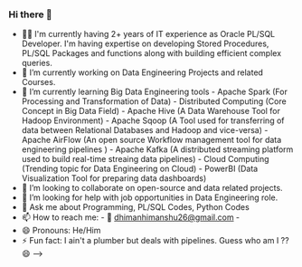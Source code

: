 ### Hi there 👋

- 👨‍💻 I'm currently having 2+ years of IT experience as Oracle PL/SQL Developer. I'm having expertise on developing Stored Procedures, PL/SQL Packages and functions along with building efficient complex queries.
- 🔭 I’m currently working on Data Engineering Projects and related Courses.
- 🌱 I’m currently learning Big Data Engineering tools
      - Apache Spark (For Processing and Transformation of Data)
      - Distributed Computing (Core Concept in Big Data Field)
      - Apache Hive (A Data Warehouse Tool for Hadoop Environment)
      - Apache Sqoop (A Tool used for transferring of data between Relational Databases and Hadoop and vice-versa)
      - Apache AirFlow (An open source Workflow management tool for data engineering pipelines )
      - Apache Kafka (A distributed streaming platform used to build real-time streaing data pipelines)
      - Cloud Computing (Trending topic for Data Engineering on Cloud)
      - PowerBI (Data Visualization Tool for preparing data dashboards)
- 👯 I’m looking to collaborate on open-source and data related projects.
- 🤔 I’m looking for help with job opportunities in Data Engineering role.
- 💬 Ask me about Programming, PL/SQL Codes, Python Codes 
- 📫 How to reach me: 
      - 📩 dhimanhimanshu26@gmail.com
      -  
- 😄 Pronouns: He/Him
- ⚡ Fun fact: I ain't a plumber but deals with pipelines. Guess who am I ?? 😄
-->
